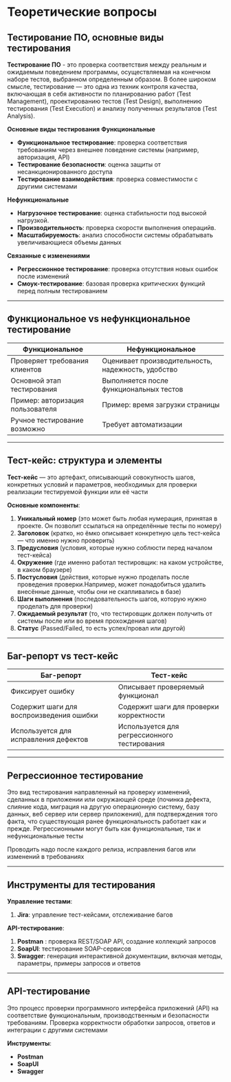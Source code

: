 # Теоретические вопросы

## Тестирование ПО, основные виды тестирования

**Тестирование ПО** - это проверка соответствия между реальным и ожидаемым поведением программы, осуществляемая на конечном наборе тестов, выбранном определенным образом. В более широком смысле, тестирование — это одна из техник контроля качества, включающая в себя активности по планированию работ (Test Management), проектированию тестов (Test Design), выполнению тестирования (Test Execution) и анализу полученных результатов (Test Analysis).

**Основные виды тестирования** 
**Функциональные**  
- **Функциональное тестирование**: проверка соответствия требованиям через внешнее поведение системы (например, авторизация, API)
- **Тестирование безопасности**: оценка защиты от несанкционированного доступа  
- **Тестирование взаимодействия**: проверка совместимости с другими системами

**Нефункциональные**  
- **Нагрузочное тестирование**: оценка стабильности под высокой нагрузкой.  
- **Производительность**: проверка скорости выполнения операцийв.  
- **Масштабируемость**: анализ способности системы обрабатывать увеличивающиеся объемы данных

**Связанные с изменениями**  
- **Регрессионное тестирование**: проверка отсутствия новых ошибок после изменений 
- **Смоук-тестирование**: базовая проверка критических функций перед полным тестированием 

---

## Функциональное vs нефункциональное тестирование
| **Функциональное** | **Нефункциональное** |
|---------------------|----------------------|
| Проверяет требования клиентов | Оценивает производительность, надежность, удобство |
| Основной этап тестирования | Выполняется после функциональных тестов |
| Пример: авторизация пользователя | Пример: время загрузки страницы |
| Ручное тестирование возможно | Требует автоматизации |

---

## Тест-кейс: структура и элементы

**Тест-кейс** — это артефакт, описывающий совокупность шагов, конкретных условий и параметров, необходимых для проверки реализации тестируемой функции или её части

**Основные компоненты**:  
1. **Уникальный номер** (это может быть любая нумерация, принятая в проекте. Он позволит ссылаться на определённые тесты по номеру)
2. **Заголовок** (кратко, но ёмко описывает конкретную цель тест-кейса ― что именно нужно проверить)
3. **Предусловия** (условия, которые нужно соблюсти перед началом тест-кейса) 
4. **Окружение** (где именно работал тестировщик: на каком устройстве, в каком браузере)
5. **Постусловия** (действия, которые нужно проделать после проведения проверки.Например, может понадобиться удалить внесённые данные, чтобы они не скапливались в базе)
6. **Шаги выполнения** (последовательность шагов, которую нужно проделать для проверки)
7. **Ожидаемый результат** (то, что тестировщик должен получить от системы после или во время прохождения шагов) 
8. **Статус** (Passed/Failed, то есть успех/провал или другой)

---

## Баг-репорт vs тест-кейс
| **Баг-репорт** | **Тест-кейс** |
|----------------|----------------|
| Фиксирует ошибку | Описывает проверяемый функционал |
| Содержит шаги для воспроизведения ошибки | Содержит шаги для проверки корректности |
| Используется для исправления дефектов | Используется для регрессионного тестирования |

---

## Регрессионное тестирование

Это вид тестирования направленный на проверку изменений, сделанных в приложении или окружающей среде (починка дефекта, слияние кода, миграция на другую операционную систему, базу данных, веб сервер или сервер приложения), для подтверждения того факта, что существующая ранее функциональность работает как и прежде. Регрессионными могут быть как функциональные, так и нефункциональные тесты

Проводить надо после каждого релиза, исправления багов или изменений в требованиях

---

## Инструменты для тестирования

**Управление тестами**:
 1. **Jira**: управление тест-кейсами, отслеживание багов


**API-тестирование**:
1. **Postman** : проверка REST/SOAP API, создание коллекций запросов  
2. **SoapUI**: тестирование SOAP-сервисов 
3. **Swagger**: генерация интерактивной документации, включая методы, параметры, примеры запросов и ответов

---

## API-тестирование

Это процесс проверки программного интерфейса приложений (API) на соответствие функциональным, производственным и безопасности требованиям. Проверка корректности обработки запросов, ответов и интеграции с другими системами

**Инструменты**:  
- **Postman**
- **SoapUI**
- **Swagger**




